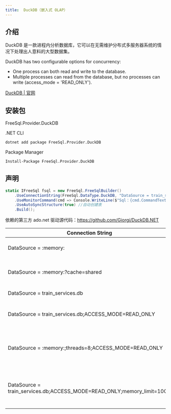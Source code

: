 ```yaml
---
title:  DuckDB（嵌入式 OLAP）
---
```


## 介绍

DuckDB 是一款进程内分析数据库，它可以在无需维护分布式多服务器系统的情况下处理出人意料的大型数据集。

DuckDB has two configurable options for concurrency:

- One process can both read and write to the database.
- Multiple processes can read from the database, but no processes can write (access_mode = 'READ_ONLY').

[DuckDB | 官网 ](https://duckdb.org/docs/)

## 安装包

FreeSql.Provider.DuckDB

.NET CLI

```bash
dotnet add package FreeSql.Provider.DuckDB
```

Package Manager

```bash
Install-Package FreeSql.Provider.DuckDB
```

## 声明

```csharp
static IFreeSql fsql = new FreeSql.FreeSqlBuilder()
    .UseConnectionString(FreeSql.DataType.DuckDB, "DataSource = train_services.db")
    .UseMonitorCommand(cmd => Console.WriteLine($"Sql：{cmd.CommandText}"))
    .UseAutoSyncStructure(true) //自动创建表
    .Build();
```

依赖的第三方 ado.net 驱动源代码：https://github.com/Giorgi/DuckDB.NET

| Connection String	| Description| 
| - | - |
| DataSource = :memory:	| Connect to a new in-memory database| 
| DataSource = :memory:?cache=shared | Connect to a shared, in-memory database| 
| DataSource = train_services.db	| Connect to train_services.db| 
| DataSource = train_services.db;ACCESS_MODE=READ_ONLY	| Connect to train_services.db, make connection read-only| 
| DataSource = :memory:;threads=8;ACCESS_MODE=READ_ONLY	| Connect to a new in-memory database, limit threads to 8, make connection read-only| 
| DataSource = train_services.db;ACCESS_MODE=READ_ONLY;memory_limit=10GB	| Connect to train_services.db, make connection read-only, limit RAM usage to 10GB| 